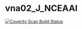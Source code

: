 # vna02_J_NCEAAI
<a href="https://scan.coverity.com/projects/wendyzhang1121-vna02_j_nceaai">
  <img alt="Coverity Scan Build Status"
       src="https://scan.coverity.com/projects/9635/badge.svg"/>
</a>
